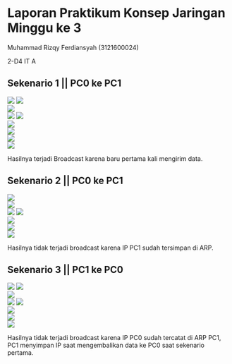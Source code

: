 # Laporan Praktikum Konsep Jaringan Minggu ke 3

Muhammad Rizqy Ferdiansyah (3121600024)

2-D4 IT A

## Sekenario 1 || PC0 ke PC1
![](https://i.postimg.cc/fRLTprDV/Screenshot-2022-09-11-202337.png)
![](https://i.postimg.cc/rpGVrX9Y/Screenshot-2022-09-11-203217.png) \
![](https://i.postimg.cc/CxLXNyYQ/Screenshot-2022-09-11-203508.png) \
![](https://i.postimg.cc/GmVKs6pY/Screenshot-2022-09-11-203724.png)
![](https://i.postimg.cc/g2tzyH93/Screenshot-2022-09-11-204003.png) \
![](https://i.postimg.cc/9z3TfHbF/Screenshot-2022-09-11-204511.png) \
![](https://i.postimg.cc/wTdQHDG5/Screenshot-2022-09-11-204633.png) \
![](https://i.postimg.cc/4xPDpf9M/Screenshot-2022-09-11-205013.png) \
![](https://i.postimg.cc/Cx8ZK2nz/Screenshot-2022-09-11-205148.png)

Hasilnya terjadi Broadcast karena baru pertama kali mengirim data.



## Sekenario 2 || PC0 ke PC1
![](https://i.postimg.cc/Y01WsyN4/Screenshot-2022-09-11-205409.png) \
![](https://i.postimg.cc/d0bDcjVG/Screenshot-2022-09-11-205502.png) \
![](https://i.postimg.cc/BQrzD8bM/Screenshot-2022-09-11-205656.png)
![](https://i.postimg.cc/G9wjByKD/Screenshot-2022-09-11-205813.png) \
![](https://i.postimg.cc/PJ2wHvch/Screenshot-2022-09-11-210058.png) \
![](https://i.postimg.cc/CxVg0rGh/Screenshot-2022-09-11-210303.png) \
![](https://i.postimg.cc/KztW0xWt/Screenshot-2022-09-11-210506.png)

Hasilnya tidak terjadi broadcast karena IP PC1 sudah tersimpan di ARP.



## Sekenario 3 || PC1 ke PC0

![](https://i.postimg.cc/bNYyWwhy/Screenshot-2022-09-11-210730.png)
![](https://i.postimg.cc/bNYyWwhy/Screenshot-2022-09-11-210730.png) \
![](https://i.postimg.cc/5yCRkv27/Screenshot-2022-09-11-211035.png) \
![](https://i.postimg.cc/SN4dpHTN/Screenshot-2022-09-11-211207.png)
![](https://i.postimg.cc/SRkMwbyB/Screenshot-2022-09-11-211317.png) \
![](https://i.postimg.cc/7Yb6bZQB/Screenshot-2022-09-11-211423.png) \
![](https://i.postimg.cc/13Q3Br3d/Screenshot-2022-09-11-211533.png) \
![](https://i.postimg.cc/Ls7dCmVs/Screenshot-2022-09-11-211657.png)

Hasilnya tidak terjadi broadcast karena IP PC0 sudah tercatat di ARP PC1, PC1 menyimpan IP saat mengembalikan data ke PC0 saat sekenario pertama.
